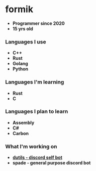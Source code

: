 # formik



- **Programmer since 2020**
- **15 yrs old**


### Languages I use

- **C++**
- **Rust**
- **Golang**
- **Python**


### Languages I'm learning

- **Rust**
- **C**

### Languages I plan to learn

- **Assembly**
- **C#**
- **Carbon**


### What I'm working on

- **[dutils - discord self bot](https://github.com/devbyformik/dutils)**
- **spade - general purpose discord bot**

